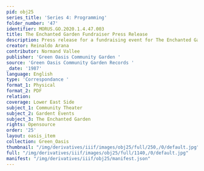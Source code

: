 ```yaml
---
pid: obj25
series_title: 'Series 4: Programming'
folder_number: '47'
identifier: MORUS.GO.2020.1.4.47.003
title: The Enchanted Garden Fundraiser Press Release
description: Press release for a fundraising event for The Enchanted Garden
creator: Reinaldo Arana
contributor: Normand Vallee
publisher: 'Green Oasis Community Garden '
source: 'Green Oasis Community Garden Records '
_date: '1987'
language: English
type: 'Correspondance '
format_1: Physical
format_2: PDF
relation:
coverage: Lower East Side
subject_1: Community Theater
subject_2: Gardent Events
subject_3: The Enchanted Garden
rights: Opensource
order: '25'
layout: oasis_item
collection: Green_Oasis
thumbnail: "/img/derivatives/iiif/images/obj25/full/250,/0/default.jpg"
full: "/img/derivatives/iiif/images/obj25/full/1140,/0/default.jpg"
manifest: "/img/derivatives/iiif/obj25/manifest.json"
---
```


